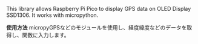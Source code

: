 This library allows Raspberry Pi Pico to display GPS data on OLED Display SSD1306.
It works with micropython.

**使用方法**
 micropyGPSなどのモジュールを使用し、経度緯度などのデータを取得し、関数に入力します。
